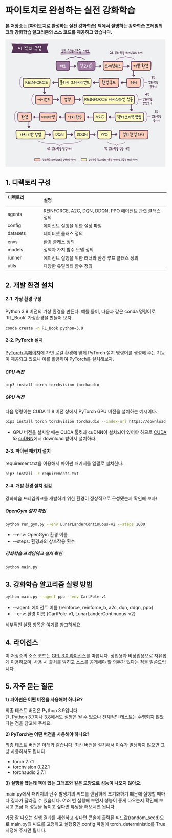 # 파이토치로 완성하는 실전 강화학습
**본 저장소는 [파이토치로 완성하는 실전 강화학습] 책에서 설명하는 강화학습 프레임워크와 강화학습 알고리즘의 소스 코드를 제공하고 있습니다.**

<img src="img/chapters.png" alt="cover" width="500"/>

## 1. 디렉토리 구성
|디렉토리              |설명                        |
|:--        |:--                          |
| agents 	| REINFORCE, A2C, DQN, DDQN, PPO 에이전트 관련 클래스 정의 |
| config	| 에이전트 실행을 위한 설정 파일 |
| datasets	| 데이터셋 클래스 정의 |
| envs	    | 환경 클래스 정의 |
| models	| 정책과 가치 함수 모델 정의 |
| runner	| 에이전트 실행을 위한 러너와 환경 루프 클래스 정의 |
| utils	    | 다양한 유틸리티 함수 정의 |

##  2. 개발 환경 설치
#### 2-1. 가상 환경 구성
Python 3.9 버전의 가상 환경을 만든다. 
예를 들어, 다음과 같은 conda 명령어로 'RL_Book' 가상환경을 만들어 보자.
```bash
conda create -n RL_Book python=3.9
```

#### 2-2. PyTorch 설치
[PyTorch 홈페이지](https://pytorch.org/get-started/locally/)에 가면 
로컬 환경에 맞게 PyTorch 설치 명령어를 생성해 주는 기능이 제공되고 있으니 
이를 활용하여 PyTorch를 설치해보자.
##### CPU 버전
```bash
pip3 install torch torchvision torchaudio
```
##### GPU 버전
다음 명령어는 CUDA 11.8 버전 상에서 PyTorch GPU 버전을 설치하는 예시이다.
```bash
pip3 install torch torchvision torchaudio --index-url https://download.pytorch.org/whl/cu118
```
   * GPU 버전을 설치할 때는 CUDA 툴킷과 cuDNN이 설치되어 있어야 하므로 [CUDA](https://developer.nvidia.com/cuda-downloads)와 [cuDNN](https://developer.nvidia.com/rdp/cudnn-archive)에서 download 받아서 설치하라.

#### 2-3. 파이썬 패키지 설치
requirement.txt을 이용해서 파이썬 패키지를 일괄로 설치한다.

```bash
pip3 install -r requirements.txt
```
#### 2-4. 개발 환경 설치 점검
강화학습 프레임워크를 개발하기 위한 환경이 정상적으로 구성됐는지 확인해 보자! 

##### OpenGym 설치 확인
```bash
python run_gym.py --env LunarLanderContinuous-v2 --steps 1000
```
   * --env: OpenGym 환경 이름 
   * --steps: 환경과의 상호작용 횟수

##### 강화학습 프레임워크 설치 확인
```bash
python main.py
```

## 3. 강화학습 알고리즘 실행 방법
 
```bash
python main.py --agent ppo --env CartPole-v1
```
  * --agent: 에이전트 이름 {reinforce, reinforce_b, a2c, dqn, ddqn, ppo}
  * --env: 환경 이름 {CartPole-v1, LunarLanderContinuous-v2}

세부적인 설정 항목은 [여기](config/agent/README.md)를 참고하세요.

## 4. 라이선스
이 저장소의 소스 코드는 [GPL 3.0 라이선스](LICENSE)를 따릅니다.
상업용과 비상업용으로 자유롭게 이용하으며, 사용 시 출처를 밝히고 소스를 공개해야 할 의무가 있다는 점을 말씀드립니다.

## 5. 자주 묻는 질문

**1) 파이썬은 어떤 버전을 사용해야 하나요?**

최종 테스트 버전은 Python 3.9입니다.</br>
단, Python 3.7이나 3.8에서도 실행은 될 수 있으나 전체적인 테스트는 수행되지 않았다는 점을 참고해 주세요. 

**2) PyTorch는 어떤 버전을 사용해야 하나요?**

최종 테스트 버전은 아래와 같습니다. 최신 버전을 설치해서 이슈가 발생하지 않으면 그냥 사용하셔도 됩니다.
  * torch 2.7.1
  * torchvision 0.22.1
  * torchaudio 2.7.1

**3) 실행을 헀는데 책에 있는 그래프와 같은 모양으로 성능이 나오지 않아요.**

main.py에서 패키지의 난수 발생기의 씨드를 랜덤하게 초기화하기 떄문에 실행할 때마다 결과가 달라질 수 있습니다.
여러 번 실행해 보면서 성능이 좋게 나오는지 확인해 보시고 조금 더 성능을 높이고 싶다면 튜닝을 해보시면 됩니다. 

가장 잘 나오는 실행 결과를 재현하고 싶다면 콘솔에 출력된 씨드값(random_seed)으로 
main.py의 씨드를 고정하고 실행중인 config 파일에 torch_deterministic를 True 지정해 주시면 됩니다.

